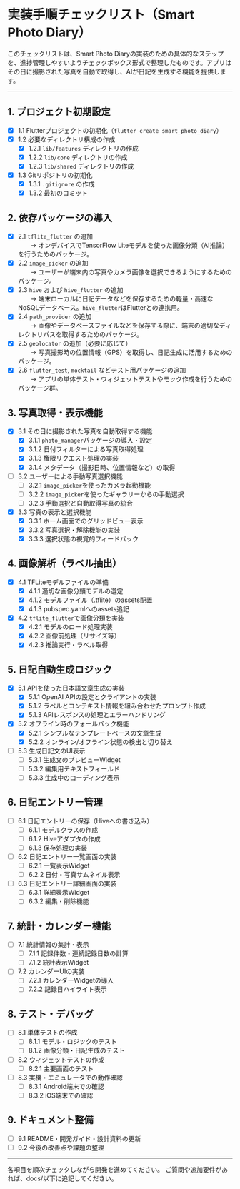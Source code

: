# 実装手順チェックリスト（Smart Photo Diary）

このチェックリストは、Smart Photo Diaryの実装のための具体的なステップを、進捗管理しやすいようチェックボックス形式で整理したものです。アプリはその日に撮影された写真を自動で取得し、AIが日記を生成する機能を提供します。

---

## 1. プロジェクト初期設定
- [x] 1.1 Flutterプロジェクトの初期化（`flutter create smart_photo_diary`）
- [x] 1.2 必要なディレクトリ構成の作成
    - [x] 1.2.1 `lib/features` ディレクトリの作成
    - [x] 1.2.2 `lib/core` ディレクトリの作成
    - [x] 1.2.3 `lib/shared` ディレクトリの作成
- [x] 1.3 Gitリポジトリの初期化
    - [x] 1.3.1 `.gitignore` の作成
    - [x] 1.3.2 最初のコミット

## 2. 依存パッケージの導入
- [x] 2.1 `tflite_flutter` の追加  
  → オンデバイスでTensorFlow Liteモデルを使った画像分類（AI推論）を行うためのパッケージ。
- [x] 2.2 `image_picker` の追加  
  → ユーザーが端末内の写真やカメラ画像を選択できるようにするためのパッケージ。
- [x] 2.3 `hive` および `hive_flutter` の追加  
  → 端末ローカルに日記データなどを保存するための軽量・高速なNoSQLデータベース。`hive_flutter`はFlutterとの連携用。
- [x] 2.4 `path_provider` の追加  
  → 画像やデータベースファイルなどを保存する際に、端末の適切なディレクトリパスを取得するためのパッケージ。
- [x] 2.5 `geolocator` の追加（必要に応じて）  
  → 写真撮影時の位置情報（GPS）を取得し、日記生成に活用するためのパッケージ。
- [x] 2.6 `flutter_test`, `mocktail` などテスト用パッケージの追加  
  → アプリの単体テスト・ウィジェットテストやモック作成を行うためのパッケージ群。

## 3. 写真取得・表示機能
- [x] 3.1 その日に撮影された写真を自動取得する機能
    - [x] 3.1.1 `photo_manager`パッケージの導入・設定
    - [x] 3.1.2 日付フィルターによる写真取得処理
    - [x] 3.1.3 権限リクエスト処理の実装
    - [x] 3.1.4 メタデータ（撮影日時、位置情報など）の取得
- [ ] 3.2 ユーザーによる手動写真選択機能
    - [ ] 3.2.1 `image_picker`を使ったカメラ起動機能
    - [ ] 3.2.2 `image_picker`を使ったギャラリーからの手動選択
    - [ ] 3.2.3 手動選択と自動取得写真の統合
- [x] 3.3 写真の表示と選択機能
    - [x] 3.3.1 ホーム画面でのグリッドビュー表示
    - [x] 3.3.2 写真選択・解除機能の実装
    - [x] 3.3.3 選択状態の視覚的フィードバック

## 4. 画像解析（ラベル抽出）
- [x] 4.1 TFLiteモデルファイルの準備
    - [x] 4.1.1 適切な画像分類モデルの選定
    - [x] 4.1.2 モデルファイル（.tflite）のassets配置
    - [x] 4.1.3 pubspec.yamlへのassets追記
- [x] 4.2 `tflite_flutter`で画像分類を実装
    - [x] 4.2.1 モデルのロード処理実装
    - [x] 4.2.2 画像前処理（リサイズ等）
    - [x] 4.2.3 推論実行・ラベル取得

## 5. 日記自動生成ロジック
- [x] 5.1 APIを使った日本語文章生成の実装
    - [x] 5.1.1 OpenAI APIの設定とクライアントの実装
    - [x] 5.1.2 ラベルとコンテキスト情報を組み合わせたプロンプト作成
    - [x] 5.1.3 APIレスポンスの処理とエラーハンドリング
- [x] 5.2 オフライン時のフォールバック機能
    - [x] 5.2.1 シンプルなテンプレートベースの文章生成
    - [x] 5.2.2 オンライン/オフライン状態の検出と切り替え
- [ ] 5.3 生成日記文のUI表示
    - [ ] 5.3.1 生成文のプレビューWidget
    - [ ] 5.3.2 編集用テキストフィールド
    - [ ] 5.3.3 生成中のローディング表示

## 6. 日記エントリー管理
- [ ] 6.1 日記エントリーの保存（Hiveへの書き込み）
    - [ ] 6.1.1 モデルクラスの作成
    - [ ] 6.1.2 Hiveアダプタの作成
    - [ ] 6.1.3 保存処理の実装
- [ ] 6.2 日記エントリー一覧画面の実装
    - [ ] 6.2.1 一覧表示Widget
    - [ ] 6.2.2 日付・写真サムネイル表示
- [ ] 6.3 日記エントリー詳細画面の実装
    - [ ] 6.3.1 詳細表示Widget
    - [ ] 6.3.2 編集・削除機能

## 7. 統計・カレンダー機能
- [ ] 7.1 統計情報の集計・表示
    - [ ] 7.1.1 記録件数・連続記録日数の計算
    - [ ] 7.1.2 統計表示Widget
- [ ] 7.2 カレンダーUIの実装
    - [ ] 7.2.1 カレンダーWidgetの導入
    - [ ] 7.2.2 記録日ハイライト表示

## 8. テスト・デバッグ
- [ ] 8.1 単体テストの作成
    - [ ] 8.1.1 モデル・ロジックのテスト
    - [ ] 8.1.2 画像分類・日記生成のテスト
- [ ] 8.2 ウィジェットテストの作成
    - [ ] 8.2.1 主要画面のテスト
- [ ] 8.3 実機・エミュレータでの動作確認
    - [ ] 8.3.1 Android端末での確認
    - [ ] 8.3.2 iOS端末での確認

## 9. ドキュメント整備
- [ ] 9.1 README・開発ガイド・設計資料の更新
- [ ] 9.2 今後の改善点や課題の整理

---

各項目を順次チェックしながら開発を進めてください。
ご質問や追加要件があれば、docs/以下に追記してください。
